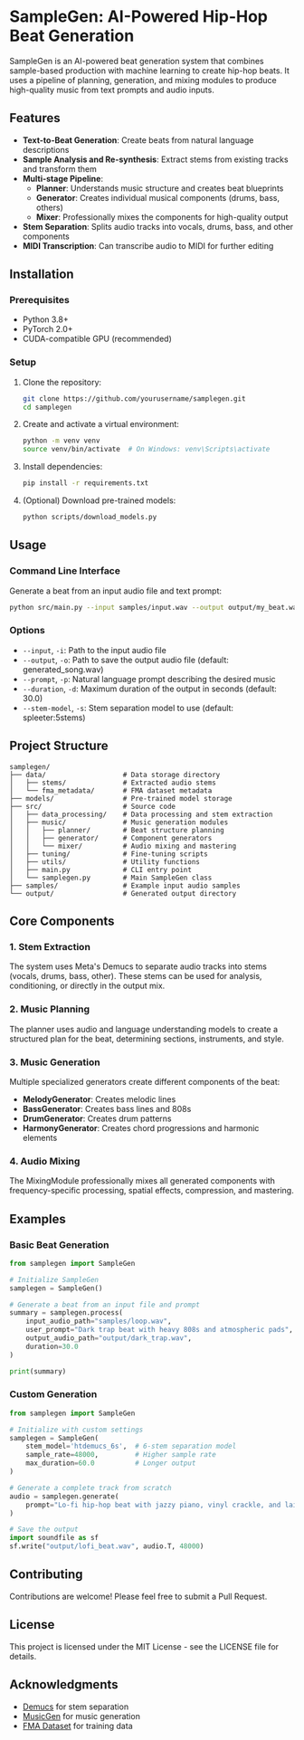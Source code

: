 # SampleGen: AI-Powered Hip-Hop Beat Generation

SampleGen is an AI-powered beat generation system that combines sample-based production with machine learning to create hip-hop beats. It uses a pipeline of planning, generation, and mixing modules to produce high-quality music from text prompts and audio inputs.

## Features

- **Text-to-Beat Generation**: Create beats from natural language descriptions
- **Sample Analysis and Re-synthesis**: Extract stems from existing tracks and transform them
- **Multi-stage Pipeline**:
  - **Planner**: Understands music structure and creates beat blueprints
  - **Generator**: Creates individual musical components (drums, bass, others)
  - **Mixer**: Professionally mixes the components for high-quality output
- **Stem Separation**: Splits audio tracks into vocals, drums, bass, and other components
- **MIDI Transcription**: Can transcribe audio to MIDI for further editing

## Installation

### Prerequisites
- Python 3.8+
- PyTorch 2.0+
- CUDA-compatible GPU (recommended)

### Setup

1. Clone the repository:
   ```bash
   git clone https://github.com/yourusername/samplegen.git
   cd samplegen
   ```

2. Create and activate a virtual environment:
   ```bash
   python -m venv venv
   source venv/bin/activate  # On Windows: venv\Scripts\activate
   ```

3. Install dependencies:
   ```bash
   pip install -r requirements.txt
   ```

4. (Optional) Download pre-trained models:
   ```bash
   python scripts/download_models.py
   ```

## Usage

### Command Line Interface

Generate a beat from an input audio file and text prompt:

```bash
python src/main.py --input samples/input.wav --output output/my_beat.wav --prompt "Boom bap style beat with heavy bass and jazzy piano samples"
```

### Options

- `--input`, `-i`: Path to the input audio file
- `--output`, `-o`: Path to save the output audio file (default: generated_song.wav)
- `--prompt`, `-p`: Natural language prompt describing the desired music
- `--duration`, `-d`: Maximum duration of the output in seconds (default: 30.0)
- `--stem-model`, `-s`: Stem separation model to use (default: spleeter:5stems)

## Project Structure

```
samplegen/
├── data/                   # Data storage directory
│   ├── stems/              # Extracted audio stems
│   └── fma_metadata/       # FMA dataset metadata
├── models/                 # Pre-trained model storage
├── src/                    # Source code
│   ├── data_processing/    # Data processing and stem extraction
│   ├── music/              # Music generation modules
│   │   ├── planner/        # Beat structure planning
│   │   ├── generator/      # Component generators
│   │   └── mixer/          # Audio mixing and mastering
│   ├── tuning/             # Fine-tuning scripts
│   ├── utils/              # Utility functions
│   ├── main.py             # CLI entry point
│   └── samplegen.py        # Main SampleGen class
├── samples/                # Example input audio samples
└── output/                 # Generated output directory
```

## Core Components

### 1. Stem Extraction

The system uses Meta's Demucs to separate audio tracks into stems (vocals, drums, bass, other). These stems can be used for analysis, conditioning, or directly in the output mix.

### 2. Music Planning

The planner uses audio and language understanding models to create a structured plan for the beat, determining sections, instruments, and style.

### 3. Music Generation

Multiple specialized generators create different components of the beat:
- **MelodyGenerator**: Creates melodic lines
- **BassGenerator**: Creates bass lines and 808s
- **DrumGenerator**: Creates drum patterns
- **HarmonyGenerator**: Creates chord progressions and harmonic elements

### 4. Audio Mixing

The MixingModule professionally mixes all generated components with frequency-specific processing, spatial effects, compression, and mastering.

## Examples

### Basic Beat Generation

```python
from samplegen import SampleGen

# Initialize SampleGen
samplegen = SampleGen()

# Generate a beat from an input file and prompt
summary = samplegen.process(
    input_audio_path="samples/loop.wav",
    user_prompt="Dark trap beat with heavy 808s and atmospheric pads",
    output_audio_path="output/dark_trap.wav",
    duration=30.0
)

print(summary)
```

### Custom Generation

```python
from samplegen import SampleGen

# Initialize with custom settings
samplegen = SampleGen(
    stem_model='htdemucs_6s',  # 6-stem separation model
    sample_rate=48000,         # Higher sample rate
    max_duration=60.0          # Longer output
)

# Generate a complete track from scratch
audio = samplegen.generate(
    prompt="Lo-fi hip-hop beat with jazzy piano, vinyl crackle, and laid-back drums"
)

# Save the output
import soundfile as sf
sf.write("output/lofi_beat.wav", audio.T, 48000)
```

## Contributing

Contributions are welcome! Please feel free to submit a Pull Request.

## License

This project is licensed under the MIT License - see the LICENSE file for details.

## Acknowledgments

- [Demucs](https://github.com/facebookresearch/demucs) for stem separation
- [MusicGen](https://github.com/facebookresearch/audiocraft) for music generation
- [FMA Dataset](https://github.com/mdeff/fma) for training data 
